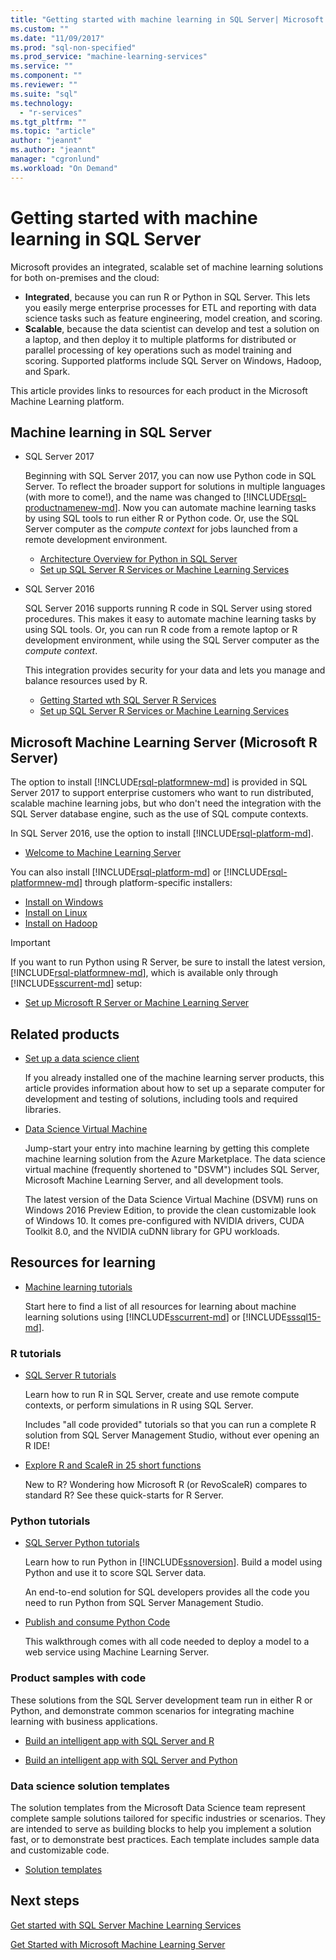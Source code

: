 ```yaml
---
title: "Getting started with machine learning in SQL Server| Microsoft Docs"
ms.custom: ""
ms.date: "11/09/2017"
ms.prod: "sql-non-specified"
ms.prod_service: "machine-learning-services"
ms.service: ""
ms.component: ""
ms.reviewer: ""
ms.suite: "sql"
ms.technology: 
  - "r-services"
ms.tgt_pltfrm: ""
ms.topic: "article"
author: "jeannt"
ms.author: "jeannt"
manager: "cgronlund"
ms.workload: "On Demand"
---
```

# Getting started with machine learning in SQL Server

Microsoft provides an integrated, scalable set of machine learning solutions for both on-premises and the cloud:

+ **Integrated**, because you can run R or Python in SQL Server. This lets you easily merge enterprise processes for ETL and reporting with data science tasks such as feature engineering, model creation, and scoring.
+ **Scalable**, because the data scientist can develop and test a solution on a laptop, and then deploy it to multiple platforms for distributed or parallel processing of key operations such as model training and scoring. Supported platforms include SQL Server on Windows, Hadoop, and Spark.

This article provides links to resources for each product in the Microsoft Machine Learning platform.

## Machine learning in SQL Server

+ SQL Server 2017

  Beginning with SQL Server 2017, you can now use Python code in SQL Server. To reflect the broader support for solutions in multiple languages (with more to come!), and the name was changed to [!INCLUDE[rsql-productnamenew-md](../includes/rsql-productnamenew-md.md)]. Now you can automate machine learning tasks by using SQL tools to run either R or Python code. Or, use the SQL Server computer as the _compute context_ for jobs launched from a remote development environment.

    + [Architecture Overview for Python in SQL Server](/python/architecture-overview-sql-server-python.md)
    + [Set up SQL Server R Services or Machine Learning Services](../advanced-analytics/r/set-up-sql-server-r-services-in-database.md)

+ SQL Server 2016

  SQL Server 2016 supports running R code in SQL Server using stored procedures. This makes it easy to automate machine learning tasks by using SQL tools. Or, you can run R code from a remote laptop or R development environment, while using the SQL Server computer as the _compute context_.

  This integration provides security for your data and lets you manage and balance resources used by R.

    + [Getting Started wth SQL Server R Services](r/getting-started-with-sql-server-r-services.md)
    + [Set up SQL Server R Services or Machine Learning Services](../advanced-analytics/r/set-up-sql-server-r-services-in-database.md)

## Microsoft Machine Learning Server (Microsoft R Server)

The option to install [!INCLUDE[rsql-platformnew-md](../includes/rsql-platformnew-md.md)] is provided in SQL Server 2017 to support enterprise customers who want to run distributed, scalable machine learning jobs, but who don't need the integration with the SQL Server database engine, such as the use of SQL compute contexts.

In SQL Server 2016, use the option to install [!INCLUDE[rsql-platform-md](../includes/rsql-platformnew-md.md)].
  
  + [Welcome to Machine Learning Server](https://docs.microsoft.com/machine-learning-server/what-is-machine-learning-server)
  
You can also install [!INCLUDE[rsql-platform-md](../includes/rsql-platform-md.md)] or [!INCLUDE[rsql-platformnew-md](../includes/rsql-platformnew-md.md)] through platform-specific installers:

  + [Install on Windows](https://docs.microsoft.com/machine-learning-server/install/machine-learning-server-windows-install)
  + [Install on Linux](https://docs.microsoft.com/machine-learning-server/install/machine-learning-server-linux-install)
  + [Install on Hadoop](https://docs.microsoft.com/machine-learning-server/install/machine-learning-server-hadoop-install)

> [!IMPORTANT]
> If you want to run Python using R Server, be sure to install the latest version, [!INCLUDE[rsql-platformnew-md](../includes/rsql-platformnew-md.md)], which is available only through [!INCLUDE[sscurrent-md](../includes/sscurrent-md.md)] setup:
> 
>    + [Set up Microsoft R Server or Machine Learning Server](../advanced-analytics/r/create-a-standalone-r-server.md)

## Related products

+ [Set up a data science client](../advanced-analytics/r/set-up-a-data-science-client.md)

  If you already installed one of the machine learning server products, this article provides information about how to set up a separate computer for development and testing of solutions, including tools and required libraries.

+ [Data Science Virtual Machine](../advanced-analytics/r/provision-the-r-server-only-sql-server-2016-enterprise-vm-on-azure.md)

  Jump-start your entry into machine learning by getting this complete machine learning solution from the Azure Marketplace. The data science virtual machine (frequently shortened to "DSVM") includes SQL Server, Microsoft Machine Learning Server, and all development tools.
  
  The latest version of the Data Science Virtual Machine (DSVM) runs on Windows 2016 Preview Edition, to provide the clean customizable look of Windows 10. It comes pre-configured with NVIDIA drivers, CUDA Toolkit 8.0, and the NVIDIA cuDNN library for GPU workloads.

## Resources for learning

+ [Machine learning tutorials](../advanced-analytics/tutorials/machine-learning-services-tutorials.md)

  Start here to find a list of all resources for learning about machine learning solutions using [!INCLUDE[sscurrent-md](../includes/sscurrent-md.md)] or [!INCLUDE[sssql15-md](../includes/sssql15-md.md)].

### R tutorials

+ [SQL Server R tutorials](../advanced-analytics/tutorials/sql-server-r-tutorials.md)

   Learn how to run R in SQL Server, create and use remote compute contexts, or perform simulations in R using SQL Server.
   
   Includes "all code provided" tutorials so that you can run a complete R solution from SQL Server Management Studio, without ever opening an R IDE!

+ [Explore R and ScaleR in 25 short functions](https://docs.microsoft.com/r-server/r/tutorial-r-to-revoscaler)

   New to R? Wondering how Microsoft R (or RevoScaleR) compares to standard R? See these quick-starts for R Server.

### Python tutorials

+ [SQL Server Python tutorials](../advanced-analytics/tutorials/sql-server-r-tutorials.md)

  Learn how to run Python in [!INCLUDE[ssnoversion](../includes/ssnoversion.md)]. Build a model using Python and use it to score SQL Server data.

   An end-to-end solution for SQL developers provides all the code you need to run Python from SQL Server Management Studio.

+ [Publish and consume Python Code](../advanced-analytics/python/publish-consume-python-code.md)

  This walkthrough comes with all code needed to deploy a model to a web service using Machine Learning Server.

### Product samples with code

These solutions from the SQL Server development team run in either R or Python, and demonstrate common scenarios for integrating machine learning with business applications.

+ [Build an intelligent app with SQL Server and R](https://microsoft.github.io/sql-ml-tutorials/R/rentalprediction)

+ [Build an intelligent app with SQL Server and Python](https://microsoft.github.io/sql-ml-tutorials/python/rentalprediction/)

### Data science solution templates

The solution templates from the Microsoft Data Science team represent complete sample solutions tailored for specific industries or scenarios. They are intended to serve as building blocks to help you implement a solution fast, or to demonstrate best practices. Each template includes sample data and customizable code.

+ [Solution templates](../advanced-analytics/tutorials/data-science-scenarios-and-solution-templates.md)

## Next steps

[Get started with SQL Server Machine Learning Services](../advanced-analytics/r/getting-started-with-sql-server-r-services.md)

[Get Started with Microsoft Machine Learning Server](../advanced-analytics/r/getting-started-with-microsoft-r-server-standalone.md)
